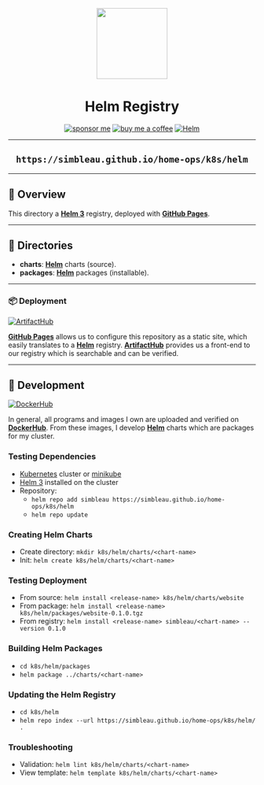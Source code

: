 <div align="center">

<img src="https://helm.sh/img/helm.svg" align="center" width="144px" height="144px"/>

# Helm Registry
[![sponsor me](https://img.shields.io/badge/sponsor-30363D?style=for-the-badge&logo=GitHub-Sponsors&logoColor=#white)](https://github.com/sponsors/simbleau)
[![buy me a coffee](https://img.shields.io/badge/Buy_Me_A_Coffee-FFDD00?style=for-the-badge&logo=buy-me-a-coffee&logoColor=black)](https://buymeacoffee.com/simbleau)
[![Helm](https://img.shields.io/badge/Helm%203-0f1689?style=for-the-badge&logo=helm&logoColor=white)](https://helm.sh)

---
## `https://simbleau.github.io/home-ops/k8s/helm`
---

</div>

## 📖 Overview

This directory a [__Helm 3__](https://helm.sh) registry, deployed with [__GitHub Pages__](https://pages.github.com/).

---

## 📁 Directories

- **charts**: [__Helm__](https://helm.sh) charts (source).
- **packages**: [__Helm__](https://helm.sh) packages (installable).

---

### 📦 Deployment
[![ArtifactHub](https://img.shields.io/endpoint?url=https://artifacthub.io/badge/repository/simbleau&style=for-the-badge)](https://artifacthub.io/packages/search?user=simbleau)

[__GitHub Pages__](https://pages.github.com/) allows us to configure this repository as a static site, which easily translates to a [__Helm__](https://helm.sh) registry. [__ArtifactHub__](https://artifacthub.io) provides us a front-end to our registry which is searchable and can be verified.

---

## 🧰 Development
[![DockerHub](https://img.shields.io/badge/DockerHub-simbleau-2496ed?style=for-the-badge&logo=docker&logoColor=white)](https://hub.docker.com/u/simbleau)

In general, all programs and images I own are uploaded and verified on [__DockerHub__](https://hub.docker.com). From these images, I develop [__Helm__](https://helm.sh) charts which are packages for my cluster.

### Testing Dependencies
- [Kubernetes](https://kubernetes.io/) cluster or [minikube](https://minikube.sigs.k8s.io/)
- [Helm 3](https://helm.sh/) installed on the cluster
- Repository:
  - `helm repo add simbleau https://simbleau.github.io/home-ops/k8s/helm`
  - `helm repo update`

### Creating Helm Charts
- Create directory: `mkdir k8s/helm/charts/<chart-name>`
- Init: `helm create k8s/helm/charts/<chart-name>`

### Testing Deployment
- From source: `helm install <release-name> k8s/helm/charts/website`
- From package: `helm install <release-name> k8s/helm/packages/website-0.1.0.tgz`
- From registry: `helm install <release-name> simbleau/<chart-name> --version 0.1.0`

### Building Helm Packages
- `cd k8s/helm/packages`
- `helm package ../charts/<chart-name>`

### Updating the Helm Registry
- `cd k8s/helm`
- `helm repo index --url https://simbleau.github.io/home-ops/k8s/helm/ .`

### Troubleshooting
- Validation: `helm lint k8s/helm/charts/<chart-name>`
- View template: `helm template k8s/helm/charts/<chart-name>`